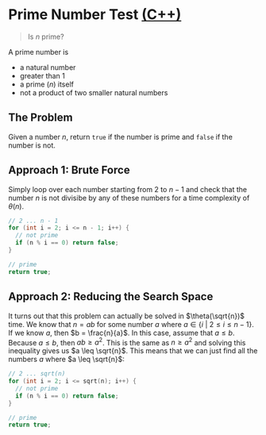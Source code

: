 # Prime Number Test  [(C++)](./is-prime.cpp)

> Is $n$ prime?

A prime number is

- a natural number
- greater than 1
- a prime ($n$) itself
- not a product of two smaller natural numbers

## The Problem

Given a number $n$, return `true` if the number is prime and `false` if the number is not.

## Approach 1: Brute Force

Simply loop over each number starting from $2$ to $n - 1$ and check that the number $n$ is not divisibe by any of these numbers for a time complexity of $\theta(n)$.

```cpp
// 2 ... n - 1
for (int i = 2; i <= n - 1; i++) {
  // not prime
  if (n % i == 0) return false;
}

// prime
return true;
```

## Approach 2: Reducing the Search Space

It turns out that this problem can actually be solved in $\theta(\sqrt{n})$ time. We know that $n = ab$ for some number $a$ where $a \in \{ i \ | \ 2 \leq i \leq n - 1 \}$. If we know $a$, then $b = \frac{n}{a}$. In this case, assume that $a \leq b$. Because $a \leq b$, then $ab \geq a^2$. This is the same as $n \geq a^2$ and solving this inequality gives us $a \leq \sqrt{n}$. This means that we can just find all the numbers $a$ where $a \leq \sqrt{n}$:

```cpp
// 2 ... sqrt(n)
for (int i = 2; i <= sqrt(n); i++) {
  // not prime
  if (n % i == 0) return false;
}

// prime
return true;
```
